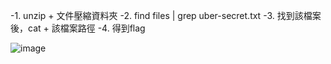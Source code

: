 -1. unzip + 文件壓縮資料夾
-2. find files | grep uber-secret.txt
-3. 找到該檔案後，cat + 該檔案路徑
-4. 得到flag

![image](https://user-images.githubusercontent.com/72643996/218455890-58518633-42ab-4862-8cfd-3271f51326c0.png)
